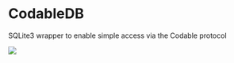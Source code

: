 # CodableDB
SQLite3 wrapper to enable simple access via the Codable protocol

![](https://github.com/pauljohanneskraft/CodableDB/master/README_Assets/Logo.png)
